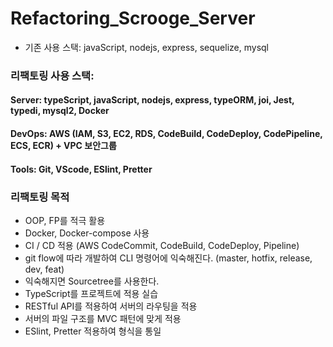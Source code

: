 # Refactoring_Scrooge_Server

- 기존 사용 스택: javaScript, nodejs, express, sequelize, mysql

### 리팩토링 사용 스택:

#### Server: typeScript, javaScript, nodejs, express, typeORM, joi, Jest, typedi, mysql2, Docker

#### DevOps: AWS (IAM, S3, EC2, RDS, CodeBuild, CodeDeploy, CodePipeline, ECS, ECR) + VPC 보안그룹

#### Tools: Git, VScode, ESlint, Pretter

### 리팩토링 목적

- OOP, FP를 적극 활용
- Docker, Docker-compose 사용
- CI / CD 적용 (AWS CodeCommit, CodeBuild, CodeDeploy, Pipeline)
- git flow에 따라 개발하여 CLI 명령어에 익숙해진다. (master, hotfix, release, dev, feat)
- 익숙해지면 Sourcetree를 사용한다.
- TypeScript를 프로젝트에 적용 실습
- RESTful API를 적용하여 서버의 라우팅을 적용
- 서버의 파일 구조를 MVC 패턴에 맞게 적용
- ESlint, Pretter 적용하여 형식을 통일
